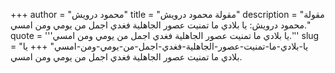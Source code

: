 +++
author = "محمود درويش"
title = "مقولة محمود درويش"
description = "مقولة محمود درويش: يا بلادي ما تمنيت عصور الجاهلية فغدي اجمل من يومي ومن امسي."
quote = '''يا بلادي ما تمنيت عصور الجاهلية فغدي اجمل من يومي ومن امسي.'''
slug = "يا-بلادي-ما-تمنيت-عصور-الجاهلية-فغدي-اجمل-من-يومي-ومن-امسي"
+++
يا بلادي ما تمنيت عصور الجاهلية فغدي اجمل من يومي ومن امسي.
